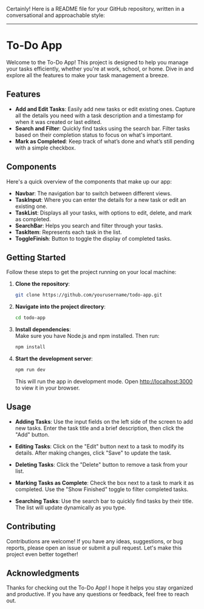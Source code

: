 Certainly! Here is a README file for your GitHub repository, written in a conversational and approachable style:

---

# To-Do App

Welcome to the To-Do App! This project is designed to help you manage your tasks efficiently, whether you're at work, school, or home. Dive in and explore all the features to make your task management a breeze.

## Features

- **Add and Edit Tasks**: Easily add new tasks or edit existing ones. Capture all the details you need with a task description and a timestamp for when it was created or last edited.
- **Search and Filter**: Quickly find tasks using the search bar. Filter tasks based on their completion status to focus on what's important.
- **Mark as Completed**: Keep track of what’s done and what’s still pending with a simple checkbox.

## Components

Here's a quick overview of the components that make up our app:

- **Navbar**: The navigation bar to switch between different views.
- **TaskInput**: Where you can enter the details for a new task or edit an existing one.
- **TaskList**: Displays all your tasks, with options to edit, delete, and mark as completed.
- **SearchBar**: Helps you search and filter through your tasks.
- **TaskItem**: Represents each task in the list.
- **ToggleFinish**: Button to toggle the display of completed tasks.

## Getting Started

Follow these steps to get the project running on your local machine:

1. **Clone the repository**:  
   ```bash
   git clone https://github.com/yourusername/todo-app.git
   ```

2. **Navigate into the project directory**:  
   ```bash
   cd todo-app
   ```

3. **Install dependencies**:  
   Make sure you have Node.js and npm installed. Then run:  
   ```bash
   npm install
   ```

4. **Start the development server**:  
   ```bash
   npm run dev
   ```

   This will run the app in development mode. Open [http://localhost:3000](http://localhost:3000) to view it in your browser.

## Usage

- **Adding Tasks**: Use the input fields on the left side of the screen to add new tasks. Enter the task title and a brief description, then click the "Add" button.
  
- **Editing Tasks**: Click on the "Edit" button next to a task to modify its details. After making changes, click "Save" to update the task.

- **Deleting Tasks**: Click the "Delete" button to remove a task from your list.

- **Marking Tasks as Complete**: Check the box next to a task to mark it as completed. Use the "Show Finished" toggle to filter completed tasks.

- **Searching Tasks**: Use the search bar to quickly find tasks by their title. The list will update dynamically as you type.

## Contributing

Contributions are welcome! If you have any ideas, suggestions, or bug reports, please open an issue or submit a pull request. Let's make this project even better together!

  ## Acknowledgments

Thanks for checking out the To-Do App! I hope it helps you stay organized and productive. If you have any questions or feedback, feel free to reach out.
